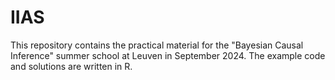 # IIAS

This repository contains the practical material for the "Bayesian Causal Inference" summer school at Leuven in September 2024. The example code and solutions are written in R. 
